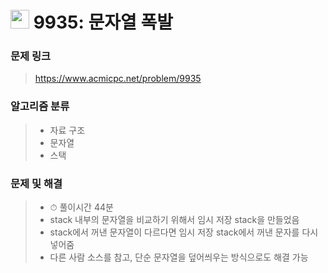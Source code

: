 # <img src="https://d2gd6pc034wcta.cloudfront.net/tier/12.svg" width="30">  9935: 문자열 폭발

### 문제 링크

> https://www.acmicpc.net/problem/9935



### 알고리즘 분류

>- 자료 구조
>- 문자열
>- 스택



### 문제 및 해결

>- ⏱ 풀이시간 44분
>- stack 내부의 문자열을 비교하기 위해서 임시 저장 stack을 만들었음
>- stack에서 꺼낸 문자열이 다르다면 임시 저장 stack에서 꺼낸 문자를 다시 넣어줌
>- 다른 사람 소스를 참고, 단순 문자열을 덮어씌우는 방식으로도 해결 가능

